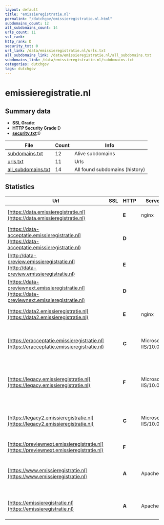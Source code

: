 ```yaml
---
layout: default
title: "emissieregistratie.nl"
permalink: "/dutchgov/emissieregistratie.nl.html"
subdomains_count: 12
all_subdomains_count: 14
urls_count: 11
ssl_rank: 
http_rank: D
security_txt: 0
url_link: /data/emissieregistratie.nl/urls.txt
all_subdomains_link: /data/emissieregistratie.nl/all_subdomains.txt
subdomains_link: /data/emissieregistratie.nl/subdomains.txt
categories: dutchgov
tags: dutchgov
---
```



# emissieregistratie.nl
## Summary data


 - **SSL Grade**:
 - **HTTP Security Grade**:D
 - **[security.txt](https://www.digitaleoverheid.nl/nieuws/standaard-security-txt-nu-verplicht-voor-overheid/)**:0


| File       | Count | Info |
|------------|-------|------|
|[subdomains.txt](/DutchGovScope/data/emissieregistratie.nl/subdomains.txt)|12|Alive subdomains|
|[urls.txt](/DutchGovScope/data/emissieregistratie.nl/urls.txt)|11|Urls|
|[all_subdomains.txt](/DutchGovScope/data/emissieregistratie.nl/all_subdomains.txt)|14|All found subdomains (history)|


## Statistics


| Url | SSL | HTTP | Server | Cookie | HSTS | CORS | CTO | CSP | XFO | XXP | RP |FP| Tech |Title |
|--------|-------|-------|------|------|------|------|------|------|------|------|------|------|------|------|
|[https://data.emissieregistratie.nl](https://data.emissieregistratie.nl)| | **E**|nginx|:white_check_mark: |:white_check_mark: | :warning:| | | | | :white_check_mark: | |HSTS Java Nginx|Emissieregistrat...|
|[https://data-acceptatie.emissieregistratie.nl](https://data-acceptatie.emissieregistratie.nl)| | **D**||:warning: |:white_check_mark: | | | | | | :white_check_mark: | |F5 BigIP HSTS||
|[http://data-preview.emissieregistratie.nl](http://data-preview.emissieregistratie.nl)| | **E**|| | | | | | | | :white_check_mark: | |||
|[https://data-previewnext.emissieregistratie.nl](https://data-previewnext.emissieregistratie.nl)| | **D**||:warning: |:white_check_mark: | | | | | | :white_check_mark: | |F5 BigIP HSTS||
|[https://data2.emissieregistratie.nl](https://data2.emissieregistratie.nl)| | **E**|nginx|:warning: |:white_check_mark: | :warning:| | | | | :white_check_mark: | |HSTS Java Nginx|Emissieregistrat...|
|[https://eracceptatie.emissieregistratie.nl](https://eracceptatie.emissieregistratie.nl)| | **C**|Microsoft-IIS/10.0| |:white_check_mark: | | | | | | :white_check_mark: | |HSTS IIS:10.0 Microsoft ASP.NET Windows Server|Emissie Registra...|
|[https://legacy.emissieregistratie.nl](https://legacy.emissieregistratie.nl)| | **F**|Microsoft-IIS/10.0| | | | | | | | :white_check_mark: | |HSTS IIS:10.0 Microsoft ASP.NET Windows Server|Emissie Registra...|
|[https://legacy2.emissieregistratie.nl](https://legacy2.emissieregistratie.nl)| | **C**|Microsoft-IIS/10.0| |:white_check_mark: | | | | | | :white_check_mark: | |HSTS IIS:10.0 Microsoft ASP.NET Windows Server|Emissie Registra...|
|[https://previewnext.emissieregistratie.nl](https://previewnext.emissieregistratie.nl)| | **F**||:warning: | | | | | | | :white_check_mark: | |F5 BigIP HSTS||
|[https://www.emissieregistratie.nl](https://www.emissieregistratie.nl)| | **A**|Apache| |:white_check_mark: | | | | :white_check_mark: | :white_check_mark: | :white_check_mark: | |Apache HTTP Server Drupal HSTS PHP|Alle emissiegege...|
|[https://emissieregistratie.nl](https://emissieregistratie.nl)| | **A**|Apache| |:white_check_mark: | | | | :white_check_mark: | :white_check_mark: | :white_check_mark: | |Apache HTTP Server HSTS|301 Moved Perman...|

